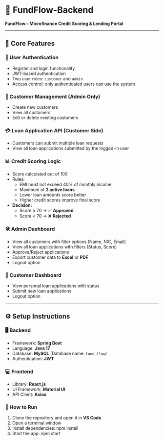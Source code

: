 # 🚀 FundFlow-Backend

**FundFlow – Microfinance Credit Scoring & Lending Portal**

---

## 🌟 Core Features

### 🔐 User Authentication
- Register and login functionality
- JWT-based authentication
- Two user roles: `customer` and `admin`
- Access control: only authenticated users can use the system

### 👤 Customer Management (Admin Only)
- Create new customers
- View all customers
- Edit or delete existing customers

### 💳 Loan Application API (Customer Side)
- Customers can submit multiple loan requests
- View all loan applications submitted by the logged-in user

### 📊 Credit Scoring Logic
- Score calculated out of 100
- Rules:
  - EMI must not exceed 40% of monthly income
  - Maximum of **2 active loans**
  - Lower loan amounts score better
  - Higher credit scores improve final score
- **Decision:**
  - Score ≥ 70 → ✅ **Approved**
  - Score < 70 → ❌ **Rejected**

### 🛠️ Admin Dashboard
- View all customers with filter options (Name, NIC, Email)
- View all loan applications with filters (Status, Score)
- Approve/Reject applications
- Export customer data to **Excel** or **PDF**
- Logout option

### 🧾 Customer Dashboard
- View personal loan applications with status
- Submit new loan applications
- Logout option

---

## ⚙️ Setup Instructions

### 🖥️ Backend
- Framework: **Spring Boot**
- Language: **Java 17**
- Database: **MySQL** (Database name: `fund_flow`)
- Authentication: **JWT**

### 💻 Frontend
- Library: **React.js**
- UI Framework: **Material UI**
- API Client: **Axios**

### 🧪 How to Run
1. Clone the repository and open it in **VS Code**
2. Open a terminal window
3. Install dependencies: npm install
4. Start the app: npm start
